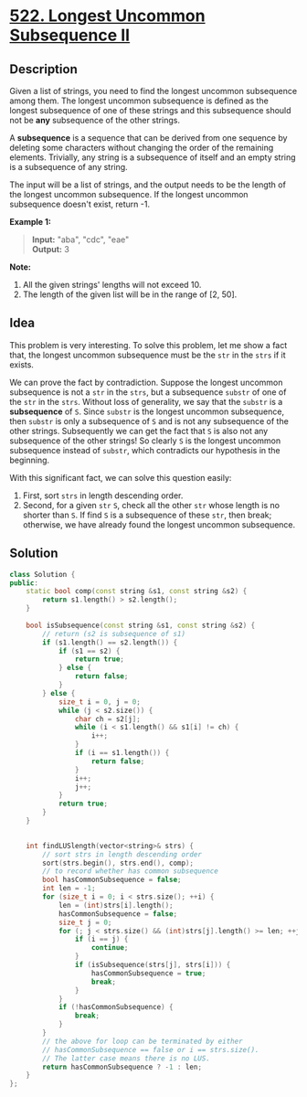# [522. Longest Uncommon Subsequence II](https://leetcode.com/problems/longest-uncommon-subsequence-ii/description/)

## Description

Given a list of strings, you need to find the longest uncommon subsequence among them. The longest uncommon subsequence is defined as the longest subsequence of one of these strings and this subsequence should not be **any** subsequence of the other strings.

A **subsequence** is a sequence that can be derived from one sequence by deleting some characters without changing the order of the remaining elements. Trivially, any string is a subsequence of itself and an empty string is a subsequence of any string.

The input will be a list of strings, and the output needs to be the length of the longest uncommon subsequence. If the longest uncommon subsequence doesn't exist, return -1.

**Example 1:**

>**Input:** "aba", "cdc", "eae" <br>
**Output:** 3

**Note:**

1. All the given strings' lengths will not exceed 10.
2. The length of the given list will be in the range of [2, 50].

## Idea

This problem is very interesting. To solve this problem, let me show a fact that, the longest uncommon subsequence must be the `str` in the `strs` if it exists.

We can prove the fact by contradiction. Suppose the longest uncommon subsequence is not a `str` in the `strs`, but a subsequence `substr` of one of the `str` in the `strs`. Without loss of generality, we say that the `substr` is a **subsequence** of `S`. Since `substr` is the longest uncommon subsequence, then `substr` is only a subsequence of `S` and is not any subsequence of the other strings. Subsequently we can get the fact that `S` is also not any subsequence of the other strings! So clearly `S` is the longest uncommon subsequence instead of `substr`, which contradicts our hypothesis in the beginning.

With this significant fact, we can solve this question easily:

1. First, sort `strs` in length descending order.
2. Second, for a given `str` `S`, check all the other `str` whose length is no shorter than `S`. If find `S` is a subsequence of these `str`, then break; otherwise, we have already found the longest uncommon subsequence.

## Solution

```cpp
class Solution {
public:
    static bool comp(const string &s1, const string &s2) {
        return s1.length() > s2.length();
    }
    
    bool isSubsequence(const string &s1, const string &s2) {
        // return (s2 is subsequence of s1)
        if (s1.length() == s2.length()) {
            if (s1 == s2) {
                return true;
            } else {
                return false;
            }
        } else {
            size_t i = 0, j = 0;
            while (j < s2.size()) {
                char ch = s2[j];
                while (i < s1.length() && s1[i] != ch) {
                    i++;
                }
                if (i == s1.length()) {
                    return false;
                }
                i++;
                j++;
            }
            return true;
        }
    }

    
    int findLUSlength(vector<string>& strs) {
        // sort strs in length descending order
        sort(strs.begin(), strs.end(), comp);
        // to record whether has common subsequence
        bool hasCommonSubsequence = false;
        int len = -1;
        for (size_t i = 0; i < strs.size(); ++i) {
            len = (int)strs[i].length();
            hasCommonSubsequence = false;
            size_t j = 0;
            for (; j < strs.size() && (int)strs[j].length() >= len; ++j) {
                if (i == j) {
                    continue;
                }
                if (isSubsequence(strs[j], strs[i])) {
                    hasCommonSubsequence = true;
                    break;
                }
            }
            if (!hasCommonSubsequence) {
                break;
            }
        }
        // the above for loop can be terminated by either 
        // hasCommonSubsequence == false or i == strs.size(). 
        // The latter case means there is no LUS.
        return hasCommonSubsequence ? -1 : len;
    }
};
```
